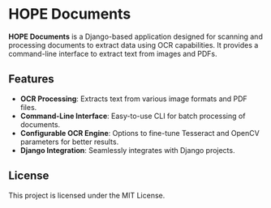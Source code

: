 # HOPE Documents

**HOPE Documents** is a Django-based application designed for scanning and processing documents to extract data using OCR capabilities. It provides a command-line interface to extract text from images and PDFs.

## Features

-   **OCR Processing**: Extracts text from various image formats and PDF files.
-   **Command-Line Interface**: Easy-to-use CLI for batch processing of documents.
-   **Configurable OCR Engine**: Options to fine-tune Tesseract and OpenCV parameters for better results.
-   **Django Integration**: Seamlessly integrates with Django projects.

## License

This project is licensed under the MIT License.
